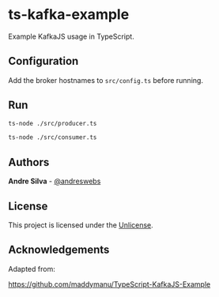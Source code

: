 # ts-kafka-example

Example KafkaJS usage in TypeScript.

## Configuration

Add the broker hostnames to `src/config.ts` before running.

## Run

```sh
ts-node ./src/producer.ts
```

```sh
ts-node ./src/consumer.ts
```

## Authors

**Andre Silva** - [@andreswebs](https://github.com/andreswebs)


## License

This project is licensed under the [Unlicense](UNLICENSE.md).


## Acknowledgements

Adapted from:

<https://github.com/maddymanu/TypeScript-KafkaJS-Example>
